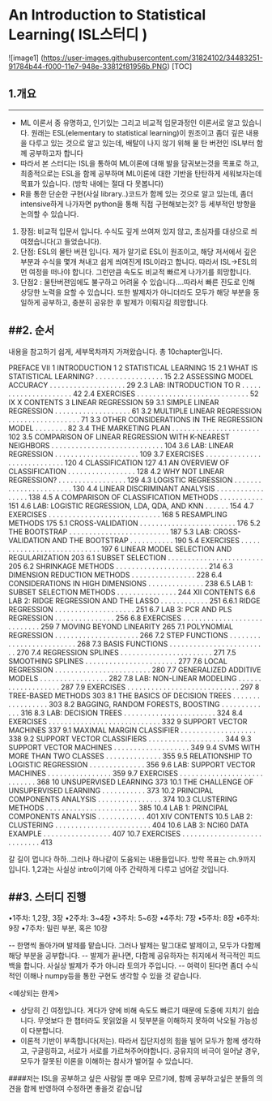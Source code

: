 ﻿An Introduction to Statistical Learning( ISL스터디 )
===================
![image1] (https://user-images.githubusercontent.com/31824102/34483251-91784b44-f000-11e7-948e-33812f81956b.PNG)
[TOC]
## 1.개요
---
 - ML 이론서 중 유명하고, 인기있는 그리고 비교적 입문과정인 이론서로 알고 있습니다. 원래는 ESL(elementary to statistical learning)이 원조이고 좀더 깊은 내용을 다루고 있는 것으로 알고 있는데, 배탈이 나지 않기 위해 물 탄 버전인 ISL부터 함께 공부하고자 합니다
 - 따라서 본 스터디는 ISL을 통하여 ML이론에 대해 발을 담궈보는것을 목표로 하고, 최종적으로는 ESL을 함께 공부하며 ML이론에 대한 기반을 탄탄하게 세워보자는데 목표가 있습니다. (방학 내에는 절대 다 못봅니다)
 - R을 통한 단순한 구현(사실 library..)코드가 함께 있는 것으로 알고 있는데, 좀더 intensive하게 나가자면 python을 통해 직접 구현해보는것? 등 세부적인 방향을 논의할 수 있습니다.
 1. 장점: 비교적 입문서 입니다. 수식도 깊게 쓰여져 있지 않고, 초심자를 대상으로 씌여졌습니다(고 들었습니다).
 2. 단점: ESL의 물탄 버젼 입니다. 제가 알기로 ESL이 원조이고, 해당 저서에서 깊은 부분과 수식을 몇개 쳐내고 쉽게 씌여진게 ISL이라고 합니다. 따라서 ISL->ESL의 먼 여정을 떠나야 합니다. 그런만큼 속도도 비교적 빠르게 나가기를 희망합니다.
 3. 단점2 : 물탄버젼임에도 불구하고 어려울 수 있습니다....따라서 빠른 진도로 인해 상당한 노력을 요할 수 있습니다. 또한 발제자가 아니더라도 모두가 해당 부분을 동일하게 공부하고, 충분히 공유한 후 발제가 이뤄지길 희망합니다.


##2. 순서
---
내용을 참고하기 쉽게, 세부목차까지 가져왔습니다. 총 10chapter입니다.

PREFACE VII
1 INTRODUCTION 1
2 STATISTICAL LEARNING 15
2.1 WHAT IS STATISTICAL LEARNING? . . . . . . . . . . . . . . . . . 15
2.2 ASSESSING MODEL ACCURACY . . . . . . . . . . . . . . . . . . . 29
2.3 LAB: INTRODUCTION TO R . . . . . . . . . . . . . . . . . . . . . 42
2.4 EXERCISES . . . . . . . . . . . . . . . . . . . . . . . . . . . . 52
IX
X CONTENTS
3 LINEAR REGRESSION 59
3.1 SIMPLE LINEAR REGRESSION . . . . . . . . . . . . . . . . . . . 61
3.2 MULTIPLE LINEAR REGRESSION . . . . . . . . . . . . . . . . . . 71
3.3 OTHER CONSIDERATIONS IN THE REGRESSION MODEL . . . . . . . . 82
3.4 THE MARKETING PLAN . . . . . . . . . . . . . . . . . . . . . . 102
3.5 COMPARISON OF LINEAR REGRESSION WITH K-NEAREST
NEIGHBORS . . . . . . . . . . . . . . . . . . . . . . . . . . . . 104
3.6 LAB: LINEAR REGRESSION . . . . . . . . . . . . . . . . . . . . . 109
3.7 EXERCISES . . . . . . . . . . . . . . . . . . . . . . . . . . . . 120
4 CLASSIFICATION 127
4.1 AN OVERVIEW OF CLASSIFICATION . . . . . . . . . . . . . . . . . 128
4.2 WHY NOT LINEAR REGRESSION? . . . . . . . . . . . . . . . . . 129
4.3 LOGISTIC REGRESSION . . . . . . . . . . . . . . . . . . . . . . . 130
4.4 LINEAR DISCRIMINANT ANALYSIS . . . . . . . . . . . . . . . . . 138
4.5 A COMPARISON OF CLASSIFICATION METHODS . . . . . . . . . . . 151
4.6 LAB: LOGISTIC REGRESSION, LDA, QDA, AND KNN . . . . . . 154
4.7 EXERCISES . . . . . . . . . . . . . . . . . . . . . . . . . . . . 168
5 RESAMPLING METHODS 175
5.1 CROSS-VALIDATION . . . . . . . . . . . . . . . . . . . . . . . . 176
5.2 THE BOOTSTRAP . . . . . . . . . . . . . . . . . . . . . . . . . 187
5.3 LAB: CROSS-VALIDATION AND THE BOOTSTRAP . . . . . . . . . . . 190
5.4 EXERCISES . . . . . . . . . . . . . . . . . . . . . . . . . . . . 197
6 LINEAR MODEL SELECTION AND REGULARIZATION 203
6.1 SUBSET SELECTION . . . . . . . . . . . . . . . . . . . . . . . . 205
6.2 SHRINKAGE METHODS . . . . . . . . . . . . . . . . . . . . . . . 214
6.3 DIMENSION REDUCTION METHODS . . . . . . . . . . . . . . . . 228
6.4 CONSIDERATIONS IN HIGH DIMENSIONS . . . . . . . . . . . . . . 238
6.5 LAB 1: SUBSET SELECTION METHODS . . . . . . . . . . . . . . . 244
XII CONTENTS
6.6 LAB 2: RIDGE REGRESSION AND THE LASSO . . . . . . . . . . . . 251
6.6.1 RIDGE REGRESSION . . . . . . . . . . . . . . . . . . . . 251
6.7 LAB 3: PCR AND PLS REGRESSION . . . . . . . . . . . . . . . 256
6.8 EXERCISES . . . . . . . . . . . . . . . . . . . . . . . . . . . . 259
7 MOVING BEYOND LINEARITY 265
7.1 POLYNOMIAL REGRESSION . . . . . . . . . . . . . . . . . . . . . 266
7.2 STEP FUNCTIONS . . . . . . . . . . . . . . . . . . . . . . . . . 268
7.3 BASIS FUNCTIONS . . . . . . . . . . . . . . . . . . . . . . . . . 270
7.4 REGRESSION SPLINES . . . . . . . . . . . . . . . . . . . . . . . 271
7.5 SMOOTHING SPLINES . . . . . . . . . . . . . . . . . . . . . . . 277
7.6 LOCAL REGRESSION . . . . . . . . . . . . . . . . . . . . . . . . 280
7.7 GENERALIZED ADDITIVE MODELS . . . . . . . . . . . . . . . . . 282
7.8 LAB: NON-LINEAR MODELING . . . . . . . . . . . . . . . . . . . 287
7.9 EXERCISES . . . . . . . . . . . . . . . . . . . . . . . . . . . . 297
8 TREE-BASED METHODS 303
8.1 THE BASICS OF DECISION TREES . . . . . . . . . . . . . . . . . 303
8.2 BAGGING, RANDOM FORESTS, BOOSTING . . . . . . . . . . . . . 316
8.3 LAB: DECISION TREES . . . . . . . . . . . . . . . . . . . . . . . 324
8.4 EXERCISES . . . . . . . . . . . . . . . . . . . . . . . . . . . . 332
9 SUPPORT VECTOR MACHINES 337
9.1 MAXIMAL MARGIN CLASSIFIER . . . . . . . . . . . . . . . . . . . 338
9.2 SUPPORT VECTOR CLASSIFIERS . . . . . . . . . . . . . . . . . . . 344
9.3 SUPPORT VECTOR MACHINES . . . . . . . . . . . . . . . . . . . 349
9.4 SVMS WITH MORE THAN TWO CLASSES . . . . . . . . . . . . . . 355
9.5 RELATIONSHIP TO LOGISTIC REGRESSION . . . . . . . . . . . . . . 356
9.6 LAB: SUPPORT VECTOR MACHINES . . . . . . . . . . . . . . . . 359
9.7 EXERCISES . . . . . . . . . . . . . . . . . . . . . . . . . . . . 368
10 UNSUPERVISED LEARNING 373
10.1 THE CHALLENGE OF UNSUPERVISED LEARNING . . . . . . . . . . . 373
10.2 PRINCIPAL COMPONENTS ANALYSIS . . . . . . . . . . . . . . . . 374
10.3 CLUSTERING METHODS . . . . . . . . . . . . . . . . . . . . . . . 385
10.4 LAB 1: PRINCIPAL COMPONENTS ANALYSIS . . . . . . . . . . . . 401
XIV CONTENTS
10.5 LAB 2: CLUSTERING . . . . . . . . . . . . . . . . . . . . . . . . 404
10.6 LAB 3: NCI60 DATA EXAMPLE . . . . . . . . . . . . . . . . . 407
10.7 EXERCISES . . . . . . . . . . . . . . . . . . . . . . . . . . . . 413

갈 길이 멉니다 하하..그러나 하나같이 도움되는 내용들입니다.
방학 목표는 ch.9까지 입니다. 1,2과는 사실상 intro이기에 아주 간략하게 다루고 넘어갈 것입니다.
 
##3. 스터디 진행
----

•1주차: 1,2장, 3장
•2주차: 3~4장
•3주차: 5~6장
•4주차: 7장
•5주차: 8장
•6주차: 9장
•7주차: 밀린 부분, 혹은 10장

 -- 한명씩 돌아가며 발제를 맡습니다. 그러나 발제는 말그대로 발제이고, 모두가 다함께 해당 부분을 공부합니다.
 -- 발제가 끝나면, 다함께 공유하자는 취지에서 적극적인 피드백을 합니다. 사실상 발제가 주가 아니라 토의가 주입니다.
 -- 여력이 된다면 좀더 수식적인 이해나 numpy등을 통한 구현도 생각할 수 있을 것 같습니다.

<예상되는 한계>
 - 상당히 긴 여정입니다. 게다가 양에 비해 속도도 빠르기 때문에 도중에 지치기 쉽습니다. 무엇보다 한 챕터라도 못읽었을 시 뒷부분을 이해하지 못하여 낙오될 가능성이 다분합니다.
 - 이론적 기반이 부족합니다(저는). 따라서 집단지성의 힘을 빌어 모두가 함께 생각하고, 구글링하고, 서로가 서로를 가르쳐주어야합니다. 공유지의 비극이 일어날 경우, 모두가 잘못된 이론을 이해하는 참사가 벌어질 수 있습니다.


####저는 ISL을 공부하고 싶은 사람일 뿐 매우 모르기에,  함께 공부하고싶은 분들의 의견을 함께 반영하여 수정하면 좋을것 같습니답


